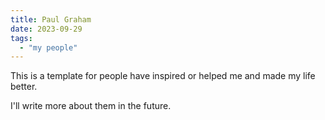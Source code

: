 ```yaml
---
title: Paul Graham
date: 2023-09-29
tags:
  - "my people"
---
```


This is a template for people have inspired or helped me and made my life better.

I'll write more about them in the future.